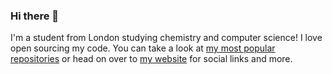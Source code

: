 ### Hi there 👋

I'm a student from London studying chemistry and computer science! I love open sourcing my code. You can take a look at [my most popular repositories](https://github.com/ZeevoX?tab=repositories&q=&type=&language=&sort=stargazers) or head on over to [my website](https://zeevox.net) for social links and more.

